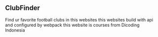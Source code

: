 ## ClubFinder

Find ur favorite football clubs in this websites
this websites build with api and configured by webpack
this website is courses from Dicoding Indonesia
